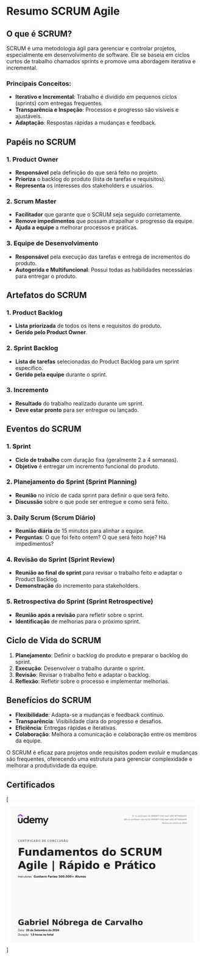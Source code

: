 # Resumo SCRUM Agile

## O que é SCRUM?
SCRUM é uma metodologia ágil para gerenciar e controlar projetos, especialmente em desenvolvimento de software. Ele se baseia em ciclos curtos de trabalho chamados sprints e promove uma abordagem iterativa e incremental.

### Principais Conceitos:
- **Iterativo e Incremental**: Trabalho é dividido em pequenos ciclos (sprints) com entregas frequentes.
- **Transparência e Inspeção**: Processos e progresso são visíveis e ajustáveis.
- **Adaptação**: Respostas rápidas a mudanças e feedback.

## Papéis no SCRUM

### 1. Product Owner
- **Responsável** pela definição do que será feito no projeto.
- **Prioriza** o backlog do produto (lista de tarefas e requisitos).
- **Representa** os interesses dos stakeholders e usuários.

### 2. Scrum Master
- **Facilitador** que garante que o SCRUM seja seguido corretamente.
- **Remove impedimentos** que possam atrapalhar o progresso da equipe.
- **Ajuda a equipe** a melhorar processos e práticas.

### 3. Equipe de Desenvolvimento
- **Responsável** pela execução das tarefas e entrega de incrementos do produto.
- **Autogerida e Multifuncional**: Possui todas as habilidades necessárias para entregar o produto.

## Artefatos do SCRUM

### 1. Product Backlog
- **Lista priorizada** de todos os itens e requisitos do produto.
- **Gerido pelo Product Owner**.

### 2. Sprint Backlog
- **Lista de tarefas** selecionadas do Product Backlog para um sprint específico.
- **Gerido pela equipe** durante o sprint.

### 3. Incremento
- **Resultado** do trabalho realizado durante um sprint.
- **Deve estar pronto** para ser entregue ou lançado.

## Eventos do SCRUM

### 1. Sprint
- **Ciclo de trabalho** com duração fixa (geralmente 2 a 4 semanas).
- **Objetivo** é entregar um incremento funcional do produto.

### 2. Planejamento do Sprint (Sprint Planning)
- **Reunião** no início de cada sprint para definir o que será feito.
- **Discussão** sobre o que pode ser entregue e como será feito.

### 3. Daily Scrum (Scrum Diário)
- **Reunião diária** de 15 minutos para alinhar a equipe.
- **Perguntas**: O que foi feito ontem? O que será feito hoje? Há impedimentos?

### 4. Revisão do Sprint (Sprint Review)
- **Reunião ao final do sprint** para revisar o trabalho feito e adaptar o Product Backlog.
- **Demonstração** do incremento para stakeholders.

### 5. Retrospectiva do Sprint (Sprint Retrospective)
- **Reunião após a revisão** para refletir sobre o sprint.
- **Identificação** de melhorias para o próximo sprint.

## Ciclo de Vida do SCRUM

1. **Planejamento**: Definir o backlog do produto e preparar o backlog do sprint.
2. **Execução**: Desenvolver o trabalho durante o sprint.
3. **Revisão**: Revisar o trabalho feito e adaptar o backlog.
4. **Reflexão**: Refletir sobre o processo e implementar melhorias.

## Benefícios do SCRUM
- **Flexibilidade**: Adapta-se a mudanças e feedback contínuo.
- **Transparência**: Visibilidade clara do progresso e desafios.
- **Eficiência**: Entregas rápidas e iterativas.
- **Colaboração**: Melhora a comunicação e colaboração entre os membros da equipe.

O SCRUM é eficaz para projetos onde requisitos podem evoluir e mudanças são frequentes, oferecendo uma estrutura para gerenciar complexidade e melhorar a produtividade da equipe.

## Certificados

[![Certificado](../Certificados/FundamentosDoScrum.jpg)]
